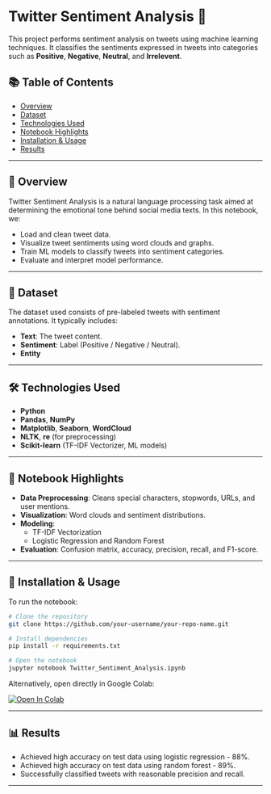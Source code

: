 
# Twitter Sentiment Analysis 💬

This project performs sentiment analysis on tweets using machine learning techniques. It classifies the sentiments expressed in tweets into categories such as **Positive**, **Negative**, **Neutral**, and **Irrelevent**.

## 📚 Table of Contents

- [Overview](#overview)
- [Dataset](#dataset)
- [Technologies Used](#technologies-used)
- [Notebook Highlights](#notebook-highlights)
- [Installation & Usage](#installation--usage)
- [Results](#results)

---

## 📌 Overview

Twitter Sentiment Analysis is a natural language processing task aimed at determining the emotional tone behind social media texts. In this notebook, we:
- Load and clean tweet data.
- Visualize tweet sentiments using word clouds and graphs.
- Train ML models to classify tweets into sentiment categories.
- Evaluate and interpret model performance.

---

## 📂 Dataset

The dataset used consists of pre-labeled tweets with sentiment annotations. It typically includes:

- **Text**: The tweet content.
- **Sentiment**: Label (Positive / Negative / Neutral).
- **Entity**

---

## 🛠 Technologies Used

- **Python**
- **Pandas**, **NumPy**
- **Matplotlib**, **Seaborn**, **WordCloud**
- **NLTK**, **re** (for preprocessing)
- **Scikit-learn** (TF-IDF Vectorizer, ML models)

---

## 📓 Notebook Highlights

- **Data Preprocessing**: Cleans special characters, stopwords, URLs, and user mentions.
- **Visualization**: Word clouds and sentiment distributions.
- **Modeling**:
  - TF-IDF Vectorization
  - Logistic Regression and Random Forest
- **Evaluation**: Confusion matrix, accuracy, precision, recall, and F1-score.

---

## 🚀 Installation & Usage

To run the notebook:

```bash
# Clone the repository
git clone https://github.com/your-username/your-repo-name.git

# Install dependencies
pip install -r requirements.txt

# Open the notebook
jupyter notebook Twitter_Sentiment_Analysis.ipynb
```

Alternatively, open directly in Google Colab:

[![Open In Colab](https://colab.research.google.com/assets/colab-badge.svg)](https://colab.research.google.com/github/your-username/your-repo-name/blob/main/Twitter_Sentiment_Analysis.ipynb)

---

## 📊 Results

- Achieved high accuracy on test data using logistic regression - 88%.
- Achieved high accuracy on test data using random forest - 89%.
- Successfully classified tweets with reasonable precision and recall.

---
